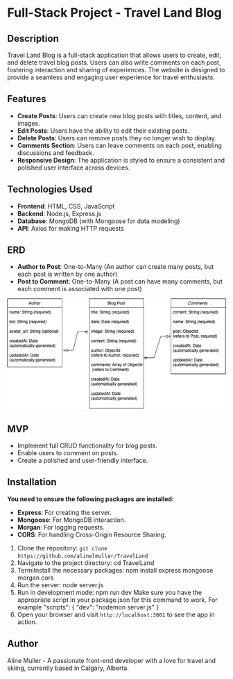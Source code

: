 # Full-Stack Project - Travel Land Blog

## Description
Travel Land Blog is a full-stack application that allows users to create, edit, and delete travel blog posts. Users can also write comments on each post, fostering interaction and sharing of experiences. The website is designed to provide a seamless and engaging user experience for travel enthusiasts.

## Features
- **Create Posts**: Users can create new blog posts with titles, content, and images.
- **Edit Posts**: Users have the ability to edit their existing posts.
- **Delete Posts**: Users can remove posts they no longer wish to display.
- **Comments Section**: Users can leave comments on each post, enabling discussions and feedback.
- **Responsive Design**: The application is styled to ensure a consistent and polished user interface across devices.

## Technologies Used
- **Frontend**: HTML, CSS, JavaScript
- **Backend**: Node.js, Express.js
- **Database**: MongoDB (with Mongoose for data modeling)
- **API**: Axios for making HTTP requests

## ERD
- **Author to Post**: One-to-Many (An author can create many posts, but each post is written by one author)
- **Post to Comment**: One-to-Many (A post can have many comments, but each comment is associated with one post)

![ERD](./client/img/TravelandERD.png)

## MVP
- Implement full CRUD functionality for blog posts.
- Enable users to comment on posts.
- Create a polished and user-friendly interface.

## Installation
**You need to ensure the following packages are installed:**
- **Express**: For creating the server.
- **Mongoose**: For MongoDB interaction.
- **Morgan**: For logging requests.
- **CORS**: For handling Cross-Origin Resource Sharing.
1. Clone the repository: `git clone https://github.com/alinelmuller/TravelLand`
2. Navigate to the project directory: cd TravelLand
3. TermiInstall the necessary packages: npm install express mongoose morgan cors
4. Run the server: node server.js
5. Run in development mode: npm run dev
Make sure you have the appropriate script in your package.json for this command to work. For example 
"scripts": {
    "dev": "nodemon server.js"
}
6. Open your browser and visit `http://localhost:3001` to see the app in action.

## Author
Aline Muller - A passionate front-end developer with a love for travel and skiing, currently based in Calgary, Alberta.